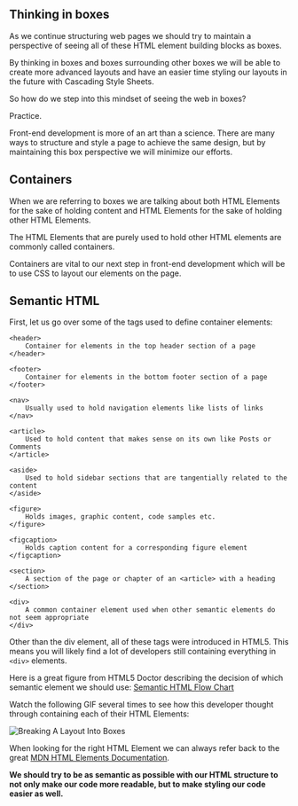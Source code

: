 ## Thinking in boxes

As we continue structuring web pages we should try to maintain a perspective of seeing all of these HTML element building blocks as boxes.

By thinking in boxes and boxes surrounding other boxes we will be able to create more advanced layouts and have an easier time styling our layouts in the future with Cascading Style Sheets.

So how do we step into this mindset of seeing the web in boxes?

Practice.

Front-end development is more of an art than a science. There are many ways to structure and style a page to achieve the same design, but by maintaining this box perspective we will minimize our efforts.

## Containers

When we are referring to boxes we are talking about both HTML Elements for the sake of holding content and HTML Elements for the sake of holding other HTML Elements.

The HTML Elements that are purely used to hold other HTML elements are commonly called containers.

Containers are vital to our next step in front-end development which will be to use CSS to layout our elements on the page.

## Semantic HTML

First, let us go over some of the tags used to define container elements:

    <header>
        Container for elements in the top header section of a page
    </header>

    <footer>
        Container for elements in the bottom footer section of a page
    </footer>

    <nav>
        Usually used to hold navigation elements like lists of links
    </nav>

    <article>
        Used to hold content that makes sense on its own like Posts or Comments
    </article>

    <aside>
        Used to hold sidebar sections that are tangentially related to the content
    </aside>

    <figure>
        Holds images, graphic content, code samples etc.
    </figure>

    <figcaption>
        Holds caption content for a corresponding figure element
    </figcaption>

    <section>
        A section of the page or chapter of an <article> with a heading
    </section>

    <div>
        A common container element used when other semantic elements do not seem appropriate
    </div>

Other than the div element, all of these tags were introduced in HTML5\. This means you will likely find a lot of developers still containing everything in `<div>` elements.

Here is a great figure from HTML5 Doctor describing the decision of which semantic element we should use: [Semantic HTML Flow Chart](http://html5doctor.com/downloads/h5d-sectioning-flowchart.png)

Watch the following GIF several times to see how this developer thought through containing each of their HTML Elements:

![Breaking A Layout Into Boxes](http://assets.aaonline.io/fullstack/html-css/demos/css_demos/lectures/navbar.gif)

When looking for the right HTML Element we can always refer back to the great [MDN HTML Elements Documentation](https://developer.mozilla.org/en-US/docs/Web/HTML/Element).

**We should try to be as semantic as possible with our HTML structure to not only make our code more readable, but to make styling our code easier as well.**